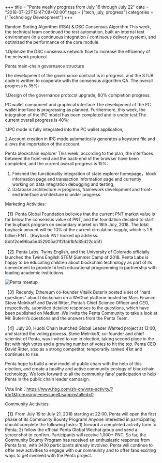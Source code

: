+++
title = "Penta weekly progress from July 16 through July 22"
date = "2018-07-22T13:47:08+02:00"
tags = ["tech, july, progress"]
categories = ["Technology Development"]
+++

Random Sorting Algorithm (RSA) & DSC Consensus Algorithm
This week, the technical team continued the test automation, built an internal test environment (in a continuous integration / continuous delivery system), and optimized the performance of the core module:

1.Optimize the DSC consensus network flow to increase the efficiency of the network protocol.

Penta main-chain governance structure

The development of the governance contract is in progress, and the STUB code is written to cooperate with the consensus algorithm QA. The overall progress is 35%:

1.Design of the governance protocol upgrade, 80% completion progress.

PC wallet component and graphical interface
 The development of the PC wallet interface is progressing as planned. Furthermore, this week, the integration of the IPC model has been completed and is under test.The current overall progress is 40%:

1.IPC mode is fully integrated into the PC wallet application;

2.Account creation in IPC mode automatically generates a keystore file and allows the importation of the account.

Penta blockchain explorer
 This week, according to the plan, the interfaces between the front-end and the back-end of the browser have been completed, and the current overall progress is 15%:
 1. Finished the functionality integration of state explorer homepage，block information page and transaction information page and currently working on data integration debugging and testing;
 2. Database architecture in progress, framework development and front-end interface architecture is under progress.

Marketing Activities:

【1】Penta Global Foundation believes that the current PNT market value is far below the consensus value of PNT, and the foundation decided to start the buyback program on secondary market on 16th July, 2018. The total buyback amount will be 10% of the current circulation supply, which is 1.8 billion PNT.（Buyback PNT locked up address: 8db12de96ba5e452905a01f2fab1bfc85d22cb5f）

【2】Penta Labs, Twins English, and the University of Colorado officially launched the Twins English STEM Summer Camp of 2018. Penta Labs is happy to be educating children about blockchain technology as part of its commitment to provide hi tech educational programming in partnership with leading academic institutions.

<img src=/img/blog/blogimg1.png alt="Penta meetup">

【3】Recently, Ethereum co-founder Vitalik Buterin posted a set of “hard questions” about blockchain on a WeChat platform hosted by Mars Finance. Steve Melnikoff and David Ritter, Penta’s Chief Science Officer and CEO, respectively, submitted detailed responses to the questions, which have been published on Medium .We invite the Penta Community to take a look at Mr. Buterin’s questions and the answers from the Penta Team.

【4】July 20, Huobi Chain launched Global Leader Wanted project at 12:00, and started the voting process. Steve Melnikoff, co-founder and chief scientist of Penta, was invited to run in election, taking second place in the list with high votes and a growing number of votes to hit the top. Penta CEO David Ritter, also as a strong competitor, temporarily ranked 41st and continues to rise.

Penta hope to build a new model of public chain with the help of this election, and create a healthy and active community ecology of blockchain technology. We look forward to all the community fans’ participation to help Penta in the public chain leader campaign.

Vote link：https://www.hbg.com/zh-cn/vote-activity/?id=1&from=singlemessage&isappinstalled=0

Community Acitivities:

【1】From July 19 to July 21, 2018 starting at 22:00, Penta will open the first phase of its Community Bounty Program! Anyone interested in participating should complete the following tasks: 1) forward a completed activity form to Penta; 2) follow the official Penta Global Wechat group and send a screenshot to confirm. Participants will receive 1,000+ PNT. So far, the Community Bounty Program has received an enthusiastic response from Penta fans, with 3400 participants already involved. Penta will continue to offer new activities to engage with our community and to offer fans exciting ways to get involved with the Penta project.
